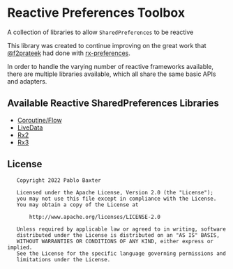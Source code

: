 # Reactive Preferences Toolbox

A collection of libraries to allow `SharedPreferences` to be reactive

This library was created to continue improving on the great work that [@f2prateek](https://github.com/f2prateek) had done with [rx-preferences](https://github.com/f2prateek/rx-preferences).

In order to handle the varying number of reactive frameworks available, there are multiple libraries available, which all share the same basic APIs and adapters.

## Available Reactive SharedPreferences Libraries

- [Coroutine/Flow](./coroutine/README.md)
- [LiveData](./livedata/README.md)
- [Rx2](./rx2/README.md)
- [Rx3](./rx3/README.md)



License
-------
```
   Copyright 2022 Pablo Baxter

   Licensed under the Apache License, Version 2.0 (the "License");
   you may not use this file except in compliance with the License.
   You may obtain a copy of the License at

       http://www.apache.org/licenses/LICENSE-2.0

   Unless required by applicable law or agreed to in writing, software
   distributed under the License is distributed on an "AS IS" BASIS,
   WITHOUT WARRANTIES OR CONDITIONS OF ANY KIND, either express or implied.
   See the License for the specific language governing permissions and
   limitations under the License.
```